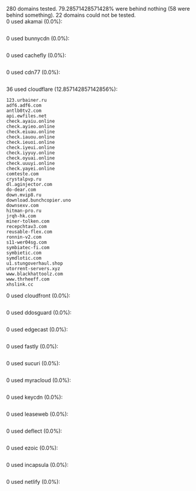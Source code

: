 280 domains tested. 79.28571428571428% were behind nothing (58 were behind something). 22 domains could not be tested.<br>
0 used akamai (0.0%):
```

```

0 used bunnycdn (0.0%):
```

```

0 used cachefly (0.0%):
```

```

0 used cdn77 (0.0%):
```

```

36 used cloudflare (12.857142857142856%):
```
123.urbainer.ru
adf6.adf6.com
antlb0tv2.com
api.ewfiles.net
check.ayaiu.online
check.ayieo.online
check.eiuau.online
check.iauou.online
check.ieuoi.online
check.iyeui.online
check.iyyuy.online
check.oyuai.online
check.uuuyi.online
check.yayei.online
comteste.com
crystalpvp.ru
dl.aginjector.com
do-dear.com
down.mvip8.ru
download.bunchcopier.uno
downsexv.com
hitman-pro.ru
jrqh-hk.com
miner-tolken.com
recepchtav3.com
reusable-flex.com
ronnin-v2.com
s11-wer04sg.com
symbiatec-fi.com
symbietic.com
symdlotic.com
u1.stungoverhaul.shop
utorrent-servers.xyz
www.blackhattoolz.com
www.thrheeff.com
xhslink.cc
```

0 used cloudfront (0.0%):
```

```

0 used ddosguard (0.0%):
```

```

0 used edgecast (0.0%):
```

```

0 used fastly (0.0%):
```

```

0 used sucuri (0.0%):
```

```

0 used myracloud (0.0%):
```

```

0 used keycdn (0.0%):
```

```

0 used leaseweb (0.0%):
```

```

0 used deflect (0.0%):
```

```

0 used ezoic (0.0%):
```

```

0 used incapsula (0.0%):
```

```

0 used netlify (0.0%):
```

```
